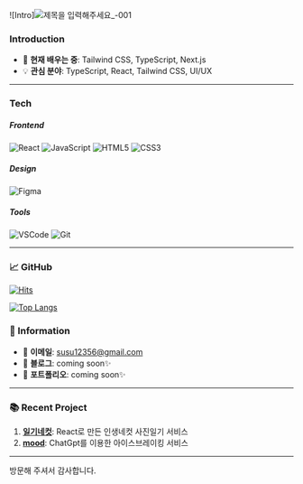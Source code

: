  ![Intro]![제목을 입력해주세요_-001](https://github.com/user-attachments/assets/eef8e012-780e-46e0-a6a5-3260e0e82eff)
### Introduction
- 🌱 **현재 배우는 중**: Tailwind CSS, TypeScript, Next.js
- 💡 **관심 분야**: TypeScript, React, Tailwind CSS, UI/UX 
---

###  Tech
##### Frontend
![React](https://img.shields.io/badge/-React-61DAFB?style=flat-square&logo=react&logoColor=white) ![JavaScript](https://img.shields.io/badge/-JavaScript-F7DF1E?style=flat-square&logo=javascript&logoColor=black) ![HTML5](https://img.shields.io/badge/-HTML5-E34F26?style=flat-square&logo=html5&logoColor=white) ![CSS3](https://img.shields.io/badge/-CSS3-1572B6?style=flat-square&logo=css3)

##### Design
![Figma](https://img.shields.io/badge/-Figma-e9afa3?style=flat-square&logo=figma&logoColor=white)
##### **Tools**
![VSCode](https://img.shields.io/badge/-VSCode-007ACC?style=flat-square&logo=visual-studio-code&logoColor=white) ![Git](https://img.shields.io/badge/-Git-F05032?style=flat-square&logo=git&logoColor=white) 

---
### 📈 GitHub 
[![Hits](https://hits.seeyoufarm.com/api/count/incr/badge.svg?tab=repositories&url=https%3A%2F%2Fgithub.com%2Fyuunhae&count_bg=%2382B0F3&title_bg=%23000000&icon=react.svg&icon_color=%2389B3FF&title=hits&edge_flat=false)](https://hits.seeyoufarm.com)

[![Top Langs](https://github-readme-stats.vercel.app/api/top-langs/?username=yuunhae&layout=compact)](https://github.com/anuraghazra/github-readme-stats)

### 🔗 Information
- 📧 **이메일**: susu12356@gmail.com
- 📝 **블로그**: coming soon✨
- 💼 **포트폴리오**: coming soon✨

---

### 📚 Recent Project
1. **[일기네컷](https://4cutsdiary.klr.kr)**: React로 만든 인생네컷 사진일기 서비스
2. **[mood](https://mood-frontend-steel.vercel.app/)**: ChatGpt를 이용한 아이스브레이킹 서비스

---
방문해 주셔서 감사합니다.
